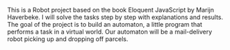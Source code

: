 This is a Robot project based on the book Eloquent JavaScript by Marijn Haverbeke. I will solve the tasks step by step with explanations and results. The goal of the project is to build an automaton, a little program that performs a task in a virtual world. Our automaton will be a mail-delivery robot picking up and dropping off parcels.
